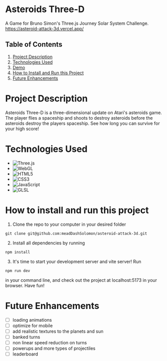 # Asteroids Three-D

A Game for Bruno Simon's Three.js Journey Solar System Challenge.
https://asteroid-attack-3d.vercel.app/

## Table of Contents

1. [Project Description](#project-description)
2. [Technologies Used](#technologies-used)
3. [Demo](#demo)
4. [How to Install and Run this Project](#how-to-install-and-run-this-project)
5. [Future Enhancements](#future-enhancements)

# Project Description

Asteroids Three-D is a three-dimensional update on Atari's asteroids game. The player flies a spaceship and shoots to destroy asteroids before the asteroids destroy the players spaceship. See how long you can survive for your high score!

# Technologies Used

- ![Three.js](https://img.shields.io/badge/three.js-black?style=for-the-badge&logo=three.js&logoColor=white)
- ![WebGL](https://img.shields.io/badge/webgl-%23780100.svg?style=for-the-badge&logo=webgl&logoColor=white)
- ![HTML5](https://img.shields.io/badge/html5-%23E34F26.svg?style=for-the-badge&logo=html5&logoColor=white)
- ![CSS3](https://img.shields.io/badge/css3-%231572B6.svg?style=for-the-badge&logo=css3&logoColor=white)
- ![JavaScript](https://img.shields.io/badge/javascript-%23F7DF1E.svg?style=for-the-badge&logo=javascript&logoColor=black)
- ![GLSL](https://img.shields.io/badge/GLSL-%23FFFFFF.svg?style=for-the-badge&logo=opengl&logoColor=black)

# How to install and run this project

1. Clone the repo to your computer in your desired folder

`git clone git@github.com:meadDashSolomon/asteroid-attack-3d.git`

2. Install all dependencies by running

`npm install`

3. It's time to start your development server and vite server! Run

`npm run dev`

in your command line, and check out the project at localhost:5173 in your browser. Have fun!

# Future Enhancements

- [ ] loading animations
- [ ] optimize for mobile
- [ ] add realistic textures to the planets and sun
- [ ] banked turns
- [ ] non linear speed reduction on turns
- [ ] powerups and more types of projectiles
- [ ] leaderboard
